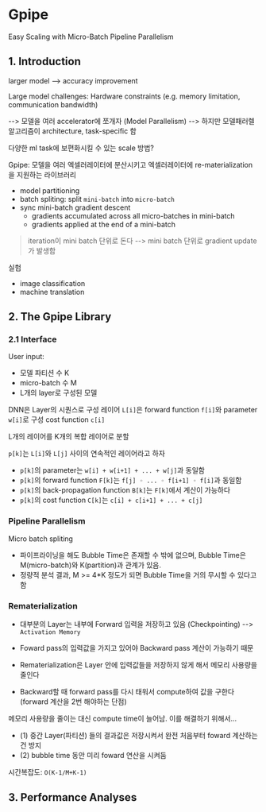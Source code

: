# Gpipe
Easy Scaling with Micro-Batch Pipeline Parallelism

## 1. Introduction

larger model --> accuracy improvement

Large model challenges: Hardware constraints (e.g. memory limitation, communication bandwidth)

--> 모델을 여러 accelerator에 쪼개자 (Model Parallelism)
--> 하지만 모델패러렐 알고리즘이 architecture, task-specific 함

다양한 ml task에 보편화시킬 수 있는 scale 방법?

Gpipe: 모델을 여러 엑셀러레이터에 분산시키고 엑셀러레이터에 re-materialization을 지원하는 라이브러리

- model partitioning
- batch spliting: split `mini-batch` into `micro-batch`
- sync mini-batch gradient descent
  - gradients accumulated across all micro-batches in mini-batch
  - gradients applied at the end of a mini-batch

> iteration이 mini batch 단위로 돈다 --> mini batch 단위로 gradient update가 발생함

실험
- image classification
- machine translation

## 2. The Gpipe Library

### 2.1 Interface

User input:
- 모델 파티션 수 K
- micro-batch 수 M
- L개의 layer로 구성된 모델

DNN은 Layer의 시퀀스로 구성
레이어 `L[i]`은 forward function `f[i]`와 parameter `w[i]`로 구성
cost function `c[i]`

L개의 레이어를 K개의 복합 레이어로 분할

`p[k]`는 `L[i]`와 `L[j]` 사이의 연속적인 레이어라고 하자
- `p[k]`의 parameter는 `w[i] + w[i+1] + ... + w[j]`과 동일함
- `p[k]`의 forward function `F[k]`는 `f[j] ◦ ... ◦ f[i+1] ◦ f[i]`과 동일함
- `p[k]`의 back-propagation function `B[k]`는 `F[k]`에서 계산이 가능하다
- `p[k]`의 cost function `C[k]`는 `c[i] + c[i+1] + ... + c[j]`

### Pipeline Parallelism

Micro batch spliting

- 파이프라이닝을 해도 Bubble Time은 존재할 수 밖에 없으며, Bubble Time은 M(micro-batch)와 K(partition)과 관계가 있음.
- 정량적 분석 결과, M >= 4*K 정도가 되면 Bubble Time을 거의 무시할 수 있다고 함

### Rematerialization

- 대부분의 Layer는 내부에 Forward 입력을 저장하고 있음 (Checkpointing) --> `Activation Memory`
- Foward pass의 입력값을 가지고 있어야 Backward pass 계산이 가능하기 때문

- Rematerialization은 Layer 안에 입력값들을 저장하지 않게 해서 메모리 사용량을 줄인다
- Backward할 때 forward pass를 다시 태워서 compute하여 값을 구한다 (forward 계산을 2번 해야하는 단점)

메모리 사용량을 줄이는 대신 compute time이 늘어남. 이를 해결하기 위해서...

- (1) 중간 Layer(파티션) 들의 결과값은 저장시켜서 완전 처음부터 foward 계산하는건 방지
- (2) bubble time 동안 미리 foward 연산을 시켜둠

시간복잡도: `O(K-1/M+K-1)`


## 3. Performance Analyses
